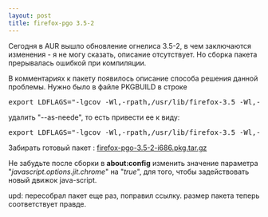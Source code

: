 ```yaml
--- 
layout: post
title: firefox-pgo 3.5-2
---
```

Сегодня в AUR вышло обновление огнелиса 3.5-2, в чем заключаются изменения - я не могу сказать, описание отсутствует. Но сборка пакета прерывалась ошибкой при компиляции.

<!--more-->

В комментариях к пакету появилось описание способа решения данной проблемы. Нужно было в файле PKGBUILD в строке
<pre>export LDFLAGS="-lgcov -Wl,-rpath,/usr/lib/firefox-3.5 -Wl,--hash-style=gnu,--sort-common,--as-neede"</pre>
удалить "--as-neede", то есть привести ее к виду:
<pre>export LDFLAGS="-lgcov -Wl,-rpath,/usr/lib/firefox-3.5 -Wl,--hash-style=gnu,--sort-common"</pre>
Забирать готовый пакет : <a href="http://static.juev.ru/2009/07/firefox-pgo-3.5-2-i686.pkg.tar.gz">firefox-pgo-3.5-2-i686.pkg.tar.gz</a>

Не забудьте после сборки в <strong>about:config</strong> изменить значение параметра "<em>javascript.options.jit.chrome</em>" на "<em>true</em>", для того, чтобы задействовать новый движок java-script.

upd: пересобрал пакет еще раз, поправил ссылку. размер пакета теперь соответствует правде.
